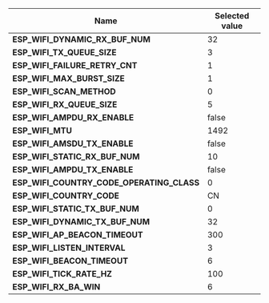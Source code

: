 
| Name | Selected value |
|------|----------------|
|**ESP_WIFI_DYNAMIC_RX_BUF_NUM**|32|
|**ESP_WIFI_TX_QUEUE_SIZE**|3|
|**ESP_WIFI_FAILURE_RETRY_CNT**|1|
|**ESP_WIFI_MAX_BURST_SIZE**|1|
|**ESP_WIFI_SCAN_METHOD**|0|
|**ESP_WIFI_RX_QUEUE_SIZE**|5|
|**ESP_WIFI_AMPDU_RX_ENABLE**|false|
|**ESP_WIFI_MTU**|1492|
|**ESP_WIFI_AMSDU_TX_ENABLE**|false|
|**ESP_WIFI_STATIC_RX_BUF_NUM**|10|
|**ESP_WIFI_AMPDU_TX_ENABLE**|false|
|**ESP_WIFI_COUNTRY_CODE_OPERATING_CLASS**|0|
|**ESP_WIFI_COUNTRY_CODE**|CN|
|**ESP_WIFI_STATIC_TX_BUF_NUM**|0|
|**ESP_WIFI_DYNAMIC_TX_BUF_NUM**|32|
|**ESP_WIFI_AP_BEACON_TIMEOUT**|300|
|**ESP_WIFI_LISTEN_INTERVAL**|3|
|**ESP_WIFI_BEACON_TIMEOUT**|6|
|**ESP_WIFI_TICK_RATE_HZ**|100|
|**ESP_WIFI_RX_BA_WIN**|6|

